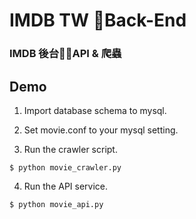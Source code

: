 # IMDB TW Back-End
### IMDB 後台API & 爬蟲

## Demo

1. Import database schema to mysql.

2. Set movie.conf to your mysql setting.

3. Run the crawler script.
```
$ python movie_crawler.py
```

4. Run the API service.
```
$ python movie_api.py
```